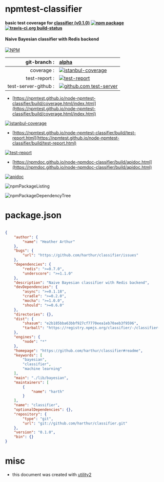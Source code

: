# npmtest-classifier

#### basic test coverage for  [classifier (v0.1.0)](https://github.com/harthur/classifier#readme)  [![npm package](https://img.shields.io/npm/v/npmtest-classifier.svg?style=flat-square)](https://www.npmjs.org/package/npmtest-classifier) [![travis-ci.org build-status](https://api.travis-ci.org/npmtest/node-npmtest-classifier.svg)](https://travis-ci.org/npmtest/node-npmtest-classifier)

#### Naive Bayesian classifier with Redis backend

[![NPM](https://nodei.co/npm/classifier.png?downloads=true&downloadRank=true&stars=true)](https://www.npmjs.com/package/classifier)

| git-branch : | [alpha](https://github.com/npmtest/node-npmtest-classifier/tree/alpha)|
|--:|:--|
| coverage : | [![istanbul-coverage](https://npmtest.github.io/node-npmtest-classifier/build/coverage.badge.svg)](https://npmtest.github.io/node-npmtest-classifier/build/coverage.html/index.html)|
| test-report : | [![test-report](https://npmtest.github.io/node-npmtest-classifier/build/test-report.badge.svg)](https://npmtest.github.io/node-npmtest-classifier/build/test-report.html)|
| test-server-github : | [![github.com test-server](https://npmtest.github.io/node-npmtest-classifier/GitHub-Mark-32px.png)](https://npmtest.github.io/node-npmtest-classifier/build/app/index.html) | | build-artifacts : | [![build-artifacts](https://npmtest.github.io/node-npmtest-classifier/glyphicons_144_folder_open.png)](https://github.com/npmtest/node-npmtest-classifier/tree/gh-pages/build)|

- [https://npmtest.github.io/node-npmtest-classifier/build/coverage.html/index.html](https://npmtest.github.io/node-npmtest-classifier/build/coverage.html/index.html)

[![istanbul-coverage](https://npmtest.github.io/node-npmtest-classifier/build/screenCapture.buildCi.browser.%252Ftmp%252Fbuild%252Fcoverage.lib.html.png)](https://npmtest.github.io/node-npmtest-classifier/build/coverage.html/index.html)

- [https://npmtest.github.io/node-npmtest-classifier/build/test-report.html](https://npmtest.github.io/node-npmtest-classifier/build/test-report.html)

[![test-report](https://npmtest.github.io/node-npmtest-classifier/build/screenCapture.buildCi.browser.%252Ftmp%252Fbuild%252Ftest-report.html.png)](https://npmtest.github.io/node-npmtest-classifier/build/test-report.html)

- [https://npmdoc.github.io/node-npmdoc-classifier/build/apidoc.html](https://npmdoc.github.io/node-npmdoc-classifier/build/apidoc.html)

[![apidoc](https://npmdoc.github.io/node-npmdoc-classifier/build/screenCapture.buildCi.browser.%252Ftmp%252Fbuild%252Fapidoc.html.png)](https://npmdoc.github.io/node-npmdoc-classifier/build/apidoc.html)

![npmPackageListing](https://npmtest.github.io/node-npmtest-classifier/build/screenCapture.npmPackageListing.svg)

![npmPackageDependencyTree](https://npmtest.github.io/node-npmtest-classifier/build/screenCapture.npmPackageDependencyTree.svg)



# package.json

```json

{
    "author": {
        "name": "Heather Arthur"
    },
    "bugs": {
        "url": "https://github.com/harthur/classifier/issues"
    },
    "dependencies": {
        "redis": ">=0.7.0",
        "underscore": ">=1.1.0"
    },
    "description": "Naive Bayesian classifier with Redis backend",
    "devDependencies": {
        "async": ">=0.1.18",
        "cradle": ">=0.2.0",
        "mocha": ">=1.0.0",
        "should": ">=0.6.0"
    },
    "directories": {},
    "dist": {
        "shasum": "e2b185bba63bbf927cf7770eea1eb70aeb3f9596",
        "tarball": "https://registry.npmjs.org/classifier/-/classifier-0.1.0.tgz"
    },
    "engines": {
        "node": "*"
    },
    "homepage": "https://github.com/harthur/classifier#readme",
    "keywords": [
        "bayesian",
        "classifier",
        "machine learning"
    ],
    "main": "./lib/bayesian",
    "maintainers": [
        {
            "name": "harth"
        }
    ],
    "name": "classifier",
    "optionalDependencies": {},
    "repository": {
        "type": "git",
        "url": "git://github.com/harthur/classifier.git"
    },
    "version": "0.1.0",
    "bin": {}
}
```



# misc
- this document was created with [utility2](https://github.com/kaizhu256/node-utility2)

